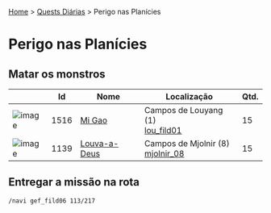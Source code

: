 [Home](../README.md) > [Quests Diárias](./README.md) > Perigo nas Planícies

# Perigo nas Planícies

## Matar os monstros

| | Id | Nome | Localização | Qtd. |
| - | - | - | - | - |
| ![image](https://file5s.ratemyserver.net/mobs/1516.gif) | 1516 | [Mi Gao](https://ratemyserver.net/mob_db.php?mob_id=1516&small=1&back=1) | Campos de Louyang (1)<br>[lou_fild01](https://ratemyserver.net/index.php?page=npc_shop_warp&map=lou_fild01) | 15 |
| ![image](https://file5s.ratemyserver.net/mobs/1139.gif) | 1139 | [Louva-a-Deus](https://ratemyserver.net/mob_db.php?mob_id=1139&small=1&back=1) | Campos de Mjolnir (8)<br>[mjolnir_08](https://ratemyserver.net/index.php?page=npc_shop_warp&map=mjolnir_08) | 15 |


## Entregar a missão na rota

```
/navi gef_fild06 113/217
```
